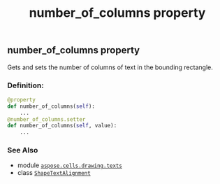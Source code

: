 ﻿---
title: number_of_columns property
second_title: Aspose.Cells for Python via .NET API References
description: 
type: docs
weight: 90
url: /aspose.cells.drawing.texts/shapetextalignment/number_of_columns/
is_root: false
---

## number_of_columns property


Gets and sets the number of columns of text in the bounding rectangle.
### Definition:
```python
@property
def number_of_columns(self):
    ...
@number_of_columns.setter
def number_of_columns(self, value):
    ...
```

### See Also
* module [`aspose.cells.drawing.texts`](../../)
* class [`ShapeTextAlignment`](/cells/python-net/aspose.cells.drawing.texts/shapetextalignment)
